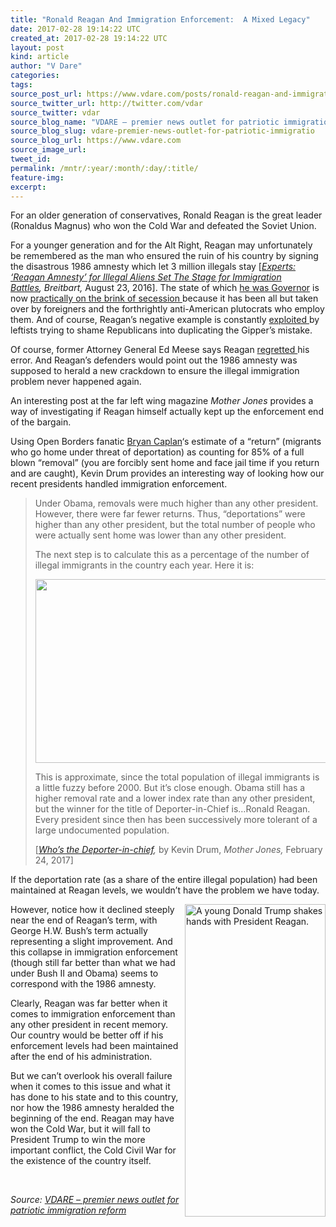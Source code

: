 ```yaml
---
title: "Ronald Reagan And Immigration Enforcement:  A Mixed Legacy"
date: 2017-02-28 19:14:22 UTC
created_at: 2017-02-28 19:14:22 UTC
layout: post
kind: article
author: "V Dare"
categories: 
tags: 
source_post_url: https://www.vdare.com/posts/ronald-reagan-and-immigration-enforcement-a-mixed-legacy
source_twitter_url: http://twitter.com/vdar
source_twitter: vdar
source_blog_name: "VDARE – premier news outlet for patriotic immigration reform"
source_blog_slug: vdare-premier-news-outlet-for-patriotic-immigratio
source_blog_url: https://www.vdare.com
source_image_url: 
tweet_id:
permalink: /mntr/:year/:month/:day/:title/
feature-img: 
excerpt:
---
```

<div class="pf-content"><p>For an older generation of conservatives, Ronald Reagan is the great leader (Ronaldus Magnus) who won the Cold War and defeated the Soviet Union.</p>
<p>For a younger generation and for the Alt Right, Reagan may unfortunately be remembered as the man who ensured the ruin of his country by signing the disastrous 1986 amnesty which let 3 million illegals stay [<em><a href="http://www.breitbart.com/big-government/2016/08/23/experts-reagan-amnesty-for-illegal-aliens-set-the-stage-for-immigration-battles/">Experts: ‘Reagan Amnesty’ for Illegal Aliens Set The Stage for Immigration Battles</a>, </em><em>Breitbart, </em>August 23, 2016]. The state of which <a href="http://www.vdare.com/articles/view-from-lodi-ca-reagan-the-welfare-immigration-paradox-with-joenote-to-vdarecom-readers">he was Governor</a> is now <a href="http://www.vdare.com/articles/is-secession-a-solution-to-cultural-war">practically on the brink of secession </a>because it has been all but taken over by foreigners and the forthrightly anti-American plutocrats who employ them. And of course, Reagan’s negative example is constantly <a href="http://www.vdare.com/posts/ap-to-republicans-reagan-granted-an-administrative-amnesty-so-shut-up-about-obamas-amnesty">exploited </a>by leftists trying to shame Republicans into duplicating the Gipper’s mistake.</p>
<p>Of course, former Attorney General Ed Meese says Reagan <a href="http://www.vdare.com/posts/ed-meese-says-reagan-regretted-1986-amnesty">regretted </a>his error. And Reagan’s defenders would point out the 1986 amnesty was supposed to herald a new crackdown to ensure the illegal immigration problem never happened again.</p>
<p>An interesting post at the far left wing magazine <em>Mother Jones </em>provides a way of investigating if Reagan himself actually kept up the enforcement end of the bargain.</p>
<p>Using Open Borders fanatic <a href="https://www.google.com/search?hl=en&amp;q=Bryan%20Caplan+site:vdare.com">Bryan Caplan</a>‘s estimate of a “return” (migrants who go home under threat of deportation) as counting for 85% of a full blown “removal” (you are forcibly sent home and face jail time if you return and are caught), Kevin Drum provides an interesting way of looking how our recent presidents handled immigration enforcement.</p>
<blockquote><p>Under Obama, removals were much higher than any other president. However, there were far fewer returns. Thus, “deportations” were higher than any other president, but the total number of people who were actually sent home was lower than any other president.</p>
<p>The next step is to calculate this as a percentage of the number of illegal immigrants in the country each year. Here it is:</p><div id="57966237cc52c74a5e1363c4" class="vdb_player vdb_57966237cc52c74a5e1363c456bcd17ce4b018167fea5539">    </div>
<p><img class="aligncenter size-full wp-image-108145" src="https://s3-us-west-2.amazonaws.com/vdare-live/wp-content/uploads/2017/02/28140339/blog_caplan_deportations_percent_population.jpg" alt="" width="629" height="294"></p>
<p>This is approximate, since the total population of illegal immigrants is a little fuzzy before 2000. But it’s close enough. Obama still has a higher removal rate and a lower index rate than any other president, but the winner for the title of Deporter-in-Chief is…Ronald Reagan. Every president since then has been successively more tolerant of a large undocumented population.</p>
<p>[<em><a href="http://www.motherjones.com/kevin-drum/2017/02/whos-deporter-chief">Who’s the Deporter-in-chief</a>, </em>by Kevin Drum, <em>Mother Jones, </em>February 24, 2017]</p></blockquote>
<p>If the deportation rate (as a share of the entire illegal population) had been maintained at Reagan levels, we wouldn’t have the problem we have today.</p>
<p><img class="aligncenter" src="http://cdn.newsmax.com/CMSPages/GetFile.aspx?guid=2bb02f57-c48b-4d17-858d-4179c80c092f&amp;SiteName=Newsmax&amp;maxsidesize=600" alt="A young Donald Trump shakes hands with President Reagan." width="225" height="500" align="right"></p>
<p>However, notice how it declined steeply near the end of Reagan’s term, with George H.W. Bush’s term actually representing a slight improvement. And this collapse in immigration enforcement (though still far better than what we had under Bush II and Obama) seems to correspond with the 1986 amnesty.</p>
<p>Clearly, Reagan was far better when it comes to immigration enforcement than any other president in recent memory. Our country would be better off if his enforcement levels had been maintained after the end of his administration.</p>
<p>But we can’t overlook his overall failure when it comes to this issue and what it has done to his state and to this country, nor how the 1986 amnesty heralded the beginning of the end. Reagan may have won the Cold War, but it will fall to President Trump to win the more important conflict, the Cold Civil War for the existence of the country itself.</p>
<p> </p>
</div><div class="">
    <i>Source: <a href="https://www.vdare.com">VDARE – premier news outlet for patriotic immigration reform</a></i>
</div>
